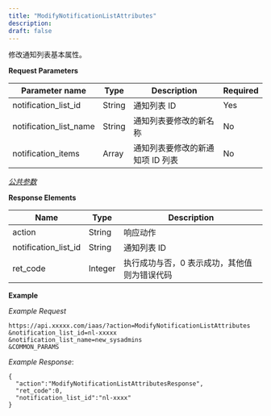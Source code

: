 ```yaml
---
title: "ModifyNotificationListAttributes"
description: 
draft: false
---
```




修改通知列表基本属性。

**Request Parameters**

| Parameter name | Type | Description | Required |
| --- | --- | --- | --- |
| notification_list_id | String | 通知列表 ID | Yes |
| notification_list_name | String | 通知列表要修改的新名称 | No |
| notification_items | Array | 通知列表要修改的新通知项 ID 列表 | No |

[_公共参数_](../../../parameters/)

**Response Elements**

| Name | Type | Description |
| --- | --- | --- |
| action | String | 响应动作 |
| notification_list_id | String | 通知列表 ID |
| ret_code | Integer | 执行成功与否，0 表示成功，其他值则为错误代码 |

**Example**

_Example Request_

```
https://api.xxxxx.com/iaas/?action=ModifyNotificationListAttributes
&notification_list_id=nl-xxxxx
&notification_list_name=new_sysadmins
&COMMON_PARAMS
```

_Example Response_:

```
{
  "action":"ModifyNotificationListAttributesResponse",
  "ret_code":0,
  "notification_list_id":"nl-xxxx"
}
```
